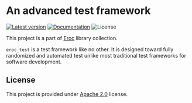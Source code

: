 # An advanced test framework

[![Latest version](https://img.shields.io/crates/v/eroc_test.svg)](https://crates.io/crates/eroc_test)
[![Documentation](https://docs.rs/eroc_test/badge.svg)](https://docs.rs/eroc_test)
![License](https://img.shields.io/crates/l/eroc_test.svg)

This project is a part of [Eroc](https://github.com/radifun/eroc) library collection.

`eroc_test` is a test framework like no other. It is designed toward fully randomized and automated test unlike most traditional test frameworks for software development.

## License

This project is provided under [Apache 2.0](https://www.apache.org/licenses/LICENSE-2.0) license.

